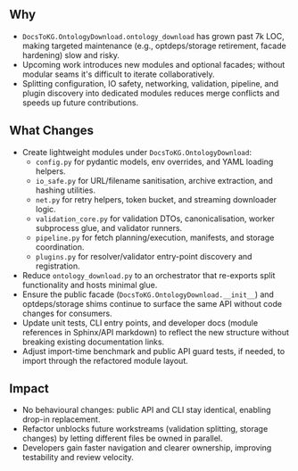 ## Why
- `DocsToKG.OntologyDownload.ontology_download` has grown past 7k LOC, making targeted maintenance (e.g., optdeps/storage retirement, facade hardening) slow and risky.
- Upcoming work introduces new modules and optional facades; without modular seams it's difficult to iterate collaboratively.
- Splitting configuration, IO safety, networking, validation, pipeline, and plugin discovery into dedicated modules reduces merge conflicts and speeds up future contributions.

## What Changes
- Create lightweight modules under `DocsToKG.OntologyDownload`:
  - `config.py` for pydantic models, env overrides, and YAML loading helpers.
  - `io_safe.py` for URL/filename sanitisation, archive extraction, and hashing utilities.
  - `net.py` for retry helpers, token bucket, and streaming downloader logic.
  - `validation_core.py` for validation DTOs, canonicalisation, worker subprocess glue, and validator runners.
  - `pipeline.py` for fetch planning/execution, manifests, and storage coordination.
  - `plugins.py` for resolver/validator entry-point discovery and registration.
- Reduce `ontology_download.py` to an orchestrator that re-exports split functionality and hosts minimal glue.
- Ensure the public facade (`DocsToKG.OntologyDownload.__init__`) and optdeps/storage shims continue to surface the same API without code changes for consumers.
- Update unit tests, CLI entry points, and developer docs (module references in Sphinx/API markdown) to reflect the new structure without breaking existing documentation links.
- Adjust import-time benchmark and public API guard tests, if needed, to import through the refactored module layout.

## Impact
- No behavioural changes: public API and CLI stay identical, enabling drop-in replacement.
- Refactor unblocks future workstreams (validation splitting, storage changes) by letting different files be owned in parallel.
- Developers gain faster navigation and clearer ownership, improving testability and review velocity.
